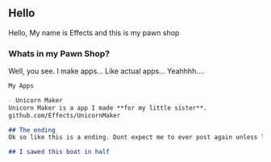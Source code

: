## Hello

Hello, My name is Effects and this is my pawn shop


### Whats in my Pawn Shop?


Well, you see. I make apps... Like actual apps...
Yeahhhh....

```markdown
My Apps

- Unicorn Maker
Unicorn Maker is a app I made **for my little sister**.
github.com/Effects/UnicornMaker

## The ending
Ok so like this is a ending. Dont expect me to ever post again unless like im like showing another app lol

## I sawed this boat in half
